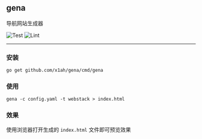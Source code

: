 ## gena

导航网站生成器

![Test](https://github.com/x1ah/gena/workflows/Test/badge.svg) ![Lint](https://github.com/x1ah/gena/workflows/Lint/badge.svg)

---

### 安装

```asciidoc
go get github.com/x1ah/gena/cmd/gena
```

### 使用

```asciidoc
gena -c config.yaml -t webstack > index.html
```

### 效果

使用浏览器打开生成的 `index.html` 文件即可预览效果
